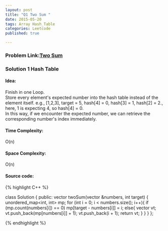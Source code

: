 ```yaml
---
layout: post
title: "Q1 Two Sum "
date: 2015-05-20
tags: Array Hash_Table
categories: Leetcode
published: true

---
```

### Problem Link:[Two Sum ](https://leetcode.com/problems/two-sum/) 

### Solution 1 Hash Table

#### Idea:

Finish in one Loop.  
Store every element's expected number into the hash table instead of the element itself. e.g., [1,2,3], target = 5, hash[4] = 0, hash[3] = 1, hash[2] = 2., here, 1 is expecting 4, so hash[4] = 0.   
In this way, if we encounter the expected number, we can retrieve the corresponding number's index immediately.


#### Time Complexity:
O(n)

#### Space Complexity:
O(n)

#### Source code:
{% highlight C++ %}

class Solution {
public:
    vector<int> twoSum(vector<int> &numbers, int target) {
        unordered_map<int, int> mp;
        for (int i = 0; i < numbers.size(); i++){
            if (mp.count(numbers[i]) == 0)
                mp[target - numbers[i]] = i;
            else{
                vector<int> vt;
                vt.push_back(mp[numbers[i]] + 1);
                vt.push_back(i + 1);
                return vt;
            }
       }
    }
};

{% endhighlight %}


